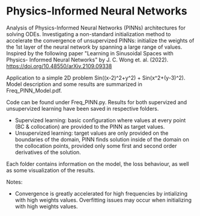 # Physics-Informed Neural Networks

Analysis of Physics-Informed Neural Networks (PINNs) architectures for solving ODEs. Investigating a non-standard initialization method to accelerate the convergence of unsupervized PINNs: initialize the weights of the 1st layer of the neural network by spanning a large range of values. Inspired by the following paper "Learning in Sinusoidal Spaces with Physics- Informed Neural Networks" by J. C. Wong et. al. (2022).
https://doi.org/10.48550/arXiv.2109.09338

Application to a simple 2D problem Sin((x-2)^2+y^2) + Sin(x^2+(y-3)^2). Model description and some results are summarized in Freq_PINN_Model.pdf.

Code can be found under Freq_PINN.py. Results for both supervized and unsupervized learning have been saved in respective folders. 
- Supervized learning: basic configuration where values at every point (BC & collocation) are provided to the PINN as target values.
- Unsupervized learning: target values are only provided on the boundaries of the domain, PINN finds solution inside of the domain on the collocation points, provided only some first and second order derivatives of the solution.

Each folder contains information on the model, the loss behaviour, as well as some visualization of the results.

Notes:
- Convergence is greatly accelerated for high frequencies by intializing with high weights values. Overfitting issues may occur when initializing with high weights values.
